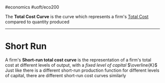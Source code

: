 #economics #uoft/eco200 

The **Total Cost Curve** is the curve which represents a firm's [Total Cost](Total%20Cost.md) compared to quantity produced

---
# Short Run
A firm's **Short-run total cost curve** is the representation of a firm's total cost at different levels of output, with a *fixed level of capital* $\overline{K}$  
	Just like there is a different short-run production function for different levels of capital, there are different short-run cost curves similarly